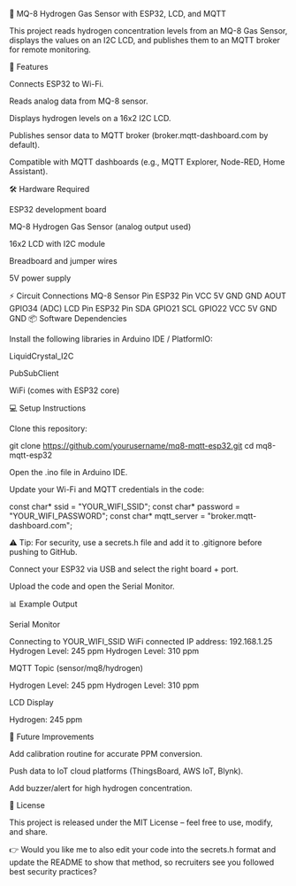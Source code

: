 🚀 MQ-8 Hydrogen Gas Sensor with ESP32, LCD, and MQTT

This project reads hydrogen concentration levels from an MQ-8 Gas Sensor, displays the values on an I2C LCD, and publishes them to an MQTT broker for remote monitoring.

📌 Features

Connects ESP32 to Wi-Fi.

Reads analog data from MQ-8 sensor.

Displays hydrogen levels on a 16x2 I2C LCD.

Publishes sensor data to MQTT broker (broker.mqtt-dashboard.com by default).

Compatible with MQTT dashboards (e.g., MQTT Explorer, Node-RED, Home Assistant).

🛠️ Hardware Required

ESP32 development board

MQ-8 Hydrogen Gas Sensor (analog output used)

16x2 LCD with I2C module

Breadboard and jumper wires

5V power supply

⚡ Circuit Connections
MQ-8 Sensor Pin	ESP32 Pin
VCC	5V
GND	GND
AOUT	GPIO34 (ADC)
LCD Pin	ESP32 Pin
SDA	GPIO21
SCL	GPIO22
VCC	5V
GND	GND
📦 Software Dependencies

Install the following libraries in Arduino IDE / PlatformIO:

LiquidCrystal_I2C

PubSubClient

WiFi (comes with ESP32 core)

💻 Setup Instructions

Clone this repository:

git clone https://github.com/yourusername/mq8-mqtt-esp32.git
cd mq8-mqtt-esp32


Open the .ino file in Arduino IDE.

Update your Wi-Fi and MQTT credentials in the code:

const char* ssid = "YOUR_WIFI_SSID";
const char* password = "YOUR_WIFI_PASSWORD";
const char* mqtt_server = "broker.mqtt-dashboard.com";


⚠️ Tip: For security, use a secrets.h file and add it to .gitignore before pushing to GitHub.

Connect your ESP32 via USB and select the right board + port.

Upload the code and open the Serial Monitor.

📊 Example Output

Serial Monitor

Connecting to YOUR_WIFI_SSID
WiFi connected
IP address: 192.168.1.25
Hydrogen Level: 245 ppm
Hydrogen Level: 310 ppm


MQTT Topic (sensor/mq8/hydrogen)

Hydrogen Level: 245 ppm
Hydrogen Level: 310 ppm


LCD Display

Hydrogen: 245 ppm

🚀 Future Improvements

Add calibration routine for accurate PPM conversion.

Push data to IoT cloud platforms (ThingsBoard, AWS IoT, Blynk).

Add buzzer/alert for high hydrogen concentration.

📜 License

This project is released under the MIT License – feel free to use, modify, and share.

👉 Would you like me to also edit your code into the secrets.h format and update the README to show that method, so recruiters see you followed best security practices?